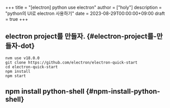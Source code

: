 +++
title = "[electron] python use electron"
author = ["holy"]
description = "python의 UI로 electron 사용하기"
date = 2023-08-29T00:00:00+09:00
draft = true
+++

## electron project를 만들자. {#electron-project를-만들자-dot}

```text
nvm use v18.0.0
git clone https://github.com/electron/electron-quick-start
cd electron-quick-start
npm install
npm start
```


## npm install python-shell {#npm-install-python-shell}
